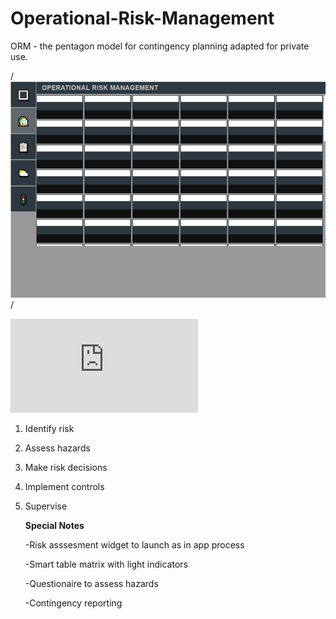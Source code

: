 # Operational-Risk-Management
ORM - the pentagon model for contingency planning adapted for private use.


/*![](https://raw.githubusercontent.com/Ehawk82/Operational-Risk-Management/master/src/assets/matrix-image.bmp)*/

![](https://raw.githubusercontent.com/Ehawk82/Operational-Risk-Management/master/index.html)

1.  Identify risk
2.  Assess hazards
3.  Make risk decisions
4.  Implement controls
5.  Supervise

    **Special Notes**

    <p>-Risk asssesment widget to launch as in app process</p>
    <p>-Smart table matrix with light indicators</p>
    <p>-Questionaire to assess hazards</p>
    <p>-Contingency reporting</p>
